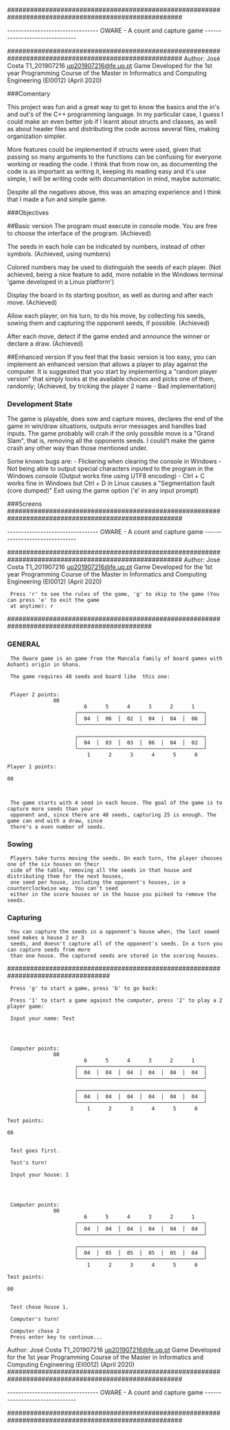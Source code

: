 ######################################################################################################

 ---------------------------------  OWARE - A count and capture game  -------------------------------
 
######################################################################################################
 Author: José Costa T1_201907216 <up201907216@fe.up.pt>
 Game Developed for the 1st year Programming Course of the Master in Informatics and Computing Engineering (EI0012) (April             2020) 
   
   
 ###Comentary
   
   This project was fun and a great way to get to know the basics and the in's and out's of the C++ programming language.
   In my particular case, I guess I could make an even better job if I learnt about structs and classes, as well as about
   header files and distributing the code across several files, making organization simpler.
   
   More features could be implemented if structs were used, given that passing so many arguments to the functions can be 
   confusing for everyone working or reading the code. I think that from now on, as documenting the code is as important as
   writing it, keeping its reading easy and it's use simple, I will be writing code with documentation in mind, maybe automatic.
   
   Despite all the negatives above, this was an amazing experience and I think that I made a fun and simple game.
   
   
   
 ###Objectives
  
  ##Basic version
   The program must execute in console mode. You are free to choose the interface of the program. (Achieved) 
   
   The seeds in each hole can be indicated by numbers, instead of other symbols. (Achieved, using numbers) 
   
   Colored numbers may be used to distinguish the seeds of each player. (Not achieved, being a nice feature to add, more notable
   in the Windows terminal 'game developed in a Linux platform') 
   
   Display the board in its starting position, as well as during and after each move. (Achieved) 
   
   Allow each player, on his turn, to do his move, by collecting his seeds, sowing them and capturing the
   opponent seeds, if possible. (Achieved) 
   
   After each move, detect if the game ended and announce the winner or declare a draw. (Achieved) 
   
  ##Enhanced version
   If you feel that the basic version is too easy, you can implement an enhanced version that allows a player to play
   against the computer. It is suggested that you start by implementing a "random player version" that simply looks at
   the available choices and picks one of them, randomly; (Achieved, by tricking the player 2 name - Bad implementation) 
   
   
   
 ### Development State
   
   The game is playable, does sow and capture moves, declares the end of the game in win/draw situations, outputs error messages 
   and handles bad inputs.
   The game probably will crah if the only possible move is a "Grand Slam", that is, removing all the opponents seeds.
   I could't make the game crash any other way than those mentioned under.
   
   
   Some known bugs are:
     - Flickering when clearing the console in Windows
     - Not being able to output special characters inputed to the program in the Windows console (Output works fine using UTF8
       encoding)
     - Ctrl + C works fine in Windows but Ctrl + D in Linux causes a "Segmentation fault (core dumped)" Exit using the game 
       option ('e' in any input prompt)
   
   

 ###Screens
######################################################################################################

 ---------------------------------  OWARE - A count and capture game  -------------------------------
 
######################################################################################################
   Author: José Costa T1_201907216 <up201907216@fe.up.pt> 
   Game Developed for the 1st year Programming Course of the Master in Informatics and Computing Engineering (EI0012) (April 2020) 


     Press 'r' to see the rules of the game, 'g' to skip to the game (You can press 'e' to exit the game 
     at anytime): r
     
     
   ##############################################################################################
   ### GENERAL
   
     The Oware game is an game from the Mancala family of board games with Ashanti origin in Ghana.

     The game requires 48 seeds and board like  this one:
   
   
     Player 2 points:
                   00
                             6      5      4      3      2      1  
                          ┌─────────────────────────────────────────┐
                          │  04  │  06  │  02  │  04  │  04  │  06  │
                          └─────────────────────────────────────────┘

                          ┌─────────────────────────────────────────┐
                          │  04  │  03  │  03  │  06  │  04  │  02  │
                          └─────────────────────────────────────────┘
                              1      2      3      4      5      6  
                                                                          Player 1 points:
                                                                                        00


     
     The game starts with 4 seed in each house. The goal of the game is to capture more seeds than your 
     opponent and, since there are 48 seeds, capturing 25 is enough. The game can end with a draw, since 
     there's a even number of seeds.

   ### Sowing
   
     Players take turns moving the seeds. On each turn, the player chooses one of the six houses on their
     side of the table, removing all the seeds in that house and distributing them for the next houses, 
     one seed per house, including the opponent's houses, in a counterclockwise way. You can't seed 
     either in the score houses or in the house you picked to remove the seeds.

   ### Capturing

     You can capture the seeds in a opponent's house when, the last sowed seed makes a house 2 or 3 
     seeds, and doesn't capture all of the opponent's seeds. In a turn you can capture seeds from more 
     than one house. The captured seeds are stored in the scoring houses.

   ###################################################################################
  

     Press 'g' to start a game, press 'b' to go back: 
     
     Press '1' to start a game against the computer, press '2' to play a 2 player game: 

     Input your name: Test
     
     
     

     Computer points:
                   00
                             6      5      4      3      2      1  
                          ┌─────────────────────────────────────────┐
                          │  04  │  04  │  04  │  04  │  04  │  04  │
                          └─────────────────────────────────────────┘

                          ┌─────────────────────────────────────────┐
                          │  04  │  04  │  04  │  04  │  04  │  04  │
                          └─────────────────────────────────────────┘
                              1      2      3      4      5      6  
                                                                         Test points:
                                                                                   00


     Test goes first.

     Test's turn!

     Input your house: 1
       
     
     

     Computer points:
                   00
                             6      5      4      3      2      1  
                          ┌─────────────────────────────────────────┐
                          │  04  │  04  │  04  │  04  │  04  │  04  │
                          └─────────────────────────────────────────┘

                          ┌─────────────────────────────────────────┐
                          │  04  │  05  │  05  │  05  │  05  │  04  │
                          └─────────────────────────────────────────┘
                              1      2      3      4      5      6  
                                                                         Test points:
                                                                                   00


     Test chose house 1.

     Computer's turn!

     Computer chose 2
     Press enter key to continue...

  Author: José Costa T1_201907216 <up201907216@fe.up.pt>
  Game Developed for the 1st year Programming Course of the Master in Informatics and Computing Engineering (EI0012) (April  2020) 
######################################################################################################

 ---------------------------------  OWARE - A count and capture game  -------------------------------
 
######################################################################################################  
